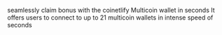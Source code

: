 seamlessly claim bonus with the coinetlify Multicoin wallet in seconds
It offers users to connect to up to 21 multicoin wallets in intense speed of seconds

